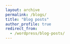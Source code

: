 ```yaml
---
layout: archive
permalink: /blogs/
title: "Blog posts"
author_profile: true
redirect_from:
  - /wordpress/blog-posts/
---
```



